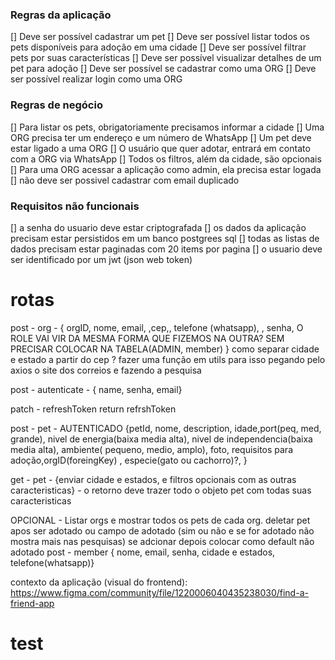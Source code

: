 ### Regras da aplicação

[] Deve ser possível cadastrar um pet
[] Deve ser possível listar todos os pets disponíveis para adoção em uma cidade
[] Deve ser possível filtrar pets por suas características
[] Deve ser possível visualizar detalhes de um pet para adoção
[] Deve ser possível se cadastrar como uma ORG
[] Deve ser possível realizar login como uma ORG

### Regras de negócio

[] Para listar os pets, obrigatoriamente precisamos informar a cidade
[] Uma ORG precisa ter um endereço e um número de WhatsApp
[] Um pet deve estar ligado a uma ORG
[] O usuário que quer adotar, entrará em contato com a ORG via WhatsApp
[] Todos os filtros, além da cidade, são opcionais
[] Para uma ORG acessar a aplicação como admin, ela precisa estar logada
[] não deve ser possivel cadastrar com email duplicado

### Requisitos não funcionais
[] a senha do usuario deve estar criptografada
[] os dados da aplicação precisam estar persistidos em um banco postgrees sql
[] todas as listas de dados precisam estar paginadas com 20 items por pagina
[] o usuario deve ser identificado por um jwt (json web token)

# rotas
post - org - { orgID, nome, email, ,cep,, telefone (whatsapp), , senha, O ROLE VAI VIR DA MESMA FORMA QUE FIZEMOS NA OUTRA? SEM PRECISAR COLOCAR NA TABELA(ADMIN, member) } como separar cidade e estado a partir do cep ? fazer uma função em utils para isso pegando pelo axios o site dos correios e fazendo a pesquisa

post - autenticate - { name, senha, email} 

patch - refreshToken return refrshToken

post - pet - AUTENTICADO {petId, nome, description, idade,port(peq, med, grande),  nivel de energia(baixa media alta), nivel de independencia(baixa media alta), ambiente( pequeno, medio, amplo), foto, requisitos para adoção,orgID(foreingKey) , especie(gato ou cachorro)?,  }

get - pet - {enviar cidade e estados, e filtros opcionais com as outras caracteristicas} - o retorno deve trazer todo o objeto pet com todas suas caracteristicas

OPCIONAL -
Listar orgs e mostrar todos os pets de cada org.
deletar pet apos ser adotado ou campo de adotado (sim ou não e se for adotado não mostra mais nas pesquisas) se adcionar depois colocar como default não adotado
post - member { nome, email, senha, cidade e estados, telefone(whatsapp)}

contexto da aplicação (visual do frontend):
https://www.figma.com/community/file/1220006040435238030/find-a-friend-app

# test
